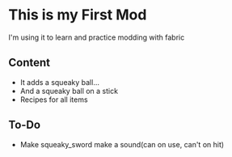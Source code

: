 # This is my First Mod
I'm using it to learn and practice modding with fabric


## Content
- It adds a squeaky ball...
- And a squeaky ball on a stick
- Recipes for all items


## To-Do
- Make squeaky_sword make a sound(can on use, can't on hit)
